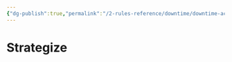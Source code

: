 ```yaml
---
{"dg-publish":true,"permalink":"/2-rules-reference/downtime/downtime-activities/strategize/strategize/","noteIcon":""}
---
```


# Strategize
